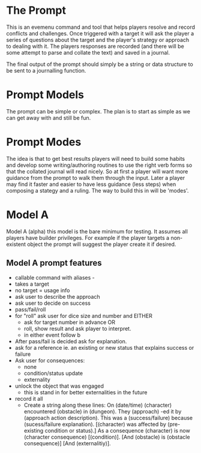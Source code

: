 # The Prompt

This is an evemenu command and tool that helps players resolve and record
conflicts and challenges. Once triggered with a target it will ask the player
a series of questions about the target and the player's strategy or approach
to dealing with it. The players responses are recorded (and there will be 
some attempt to parse and collate the text) and saved in a journal. 

The final output of the prompt should simply be a string or data structure
to be sent to a journalling function. 

# Prompt Models
The prompt can be simple or complex.  The plan is to start as simple as we can
get away with and still be fun. 

# Prompt Modes
The idea is that to get best results players will need to build some habits
and develop some writing/authoring routines to use the right verb forms so 
that the collated journal will read nicely.  So at first a player will want
more guidance from the prompt to walk them through the input. Later a player
may find it faster and easier to have less guidance (less steps) when 
composing a stategy and a ruling. The way to build this in will be 'modes'.

# Model A
Model A (alpha) this model is the bare minimum for testing. It assumes all
players have builder privileges. For example if the player targets a
non-existent object the prompt will suggest the player create it if desired.

## Model A prompt features
* callable command with aliases - 
* takes a target 
* no target = usage info
* ask user to describe the approach
* ask user to decide on success
* pass/fail/roll 
* for "roll" ask user for dice size and number and EITHER 
    * ask for target number in advance OR
    * roll, show result and ask player to interpret.
    * in either event follow b
* After pass/fail is decided ask for explanation.
* ask for a reference ie. an existing or new status that explains success or
  failure
* Ask user for consequences: 
    * none
    * condition/status update
    * externality
* unlock the object that was engaged
    * this is stand in for better externalities in the future 
* record it all
    * Create a string along these lines: 
    On (date/time) (character) encountered (obstacle) in (dungeon). They
    (approach) -ed it by (approach action description). This was a
    (success/failure) because (sucess/failure explanation). 
    [(character) was affected by (pre-existing condition or status).]
    As a consequence (character)  is now (character consequence) [(condition)].
    [And (obstacle) is (obstacle consequence)]
    [And (externalitiy)].

